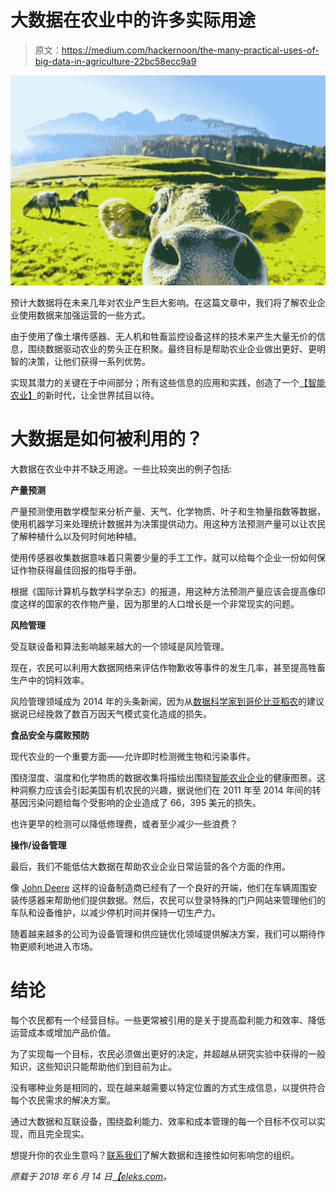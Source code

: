 # 大数据在农业中的许多实际用途

> 原文：<https://medium.com/hackernoon/the-many-practical-uses-of-big-data-in-agriculture-22bc58ecc9a9>

![](img/f13a113e71f2a8eae8cb4f34fcb2769f.png)

预计大数据将在未来几年对农业产生巨大影响。在这篇文章中，我们将了解农业企业使用数据来加强运营的一些方式。

由于使用了像土壤传感器、无人机和牲畜监控设备这样的技术来产生大量无价的信息，围绕数据驱动农业的势头正在积聚。最终目标是帮助农业企业做出更好、更明智的决策，让他们获得一系列优势。

实现其潜力的关键在于中间部分；所有这些信息的应用和实践，创造了一个[【智能农业】](https://eleks.com/whitepapers/smart-farming-technologies-revolutionizing-the-industry/?utm_source=medium&utm_medium=refferal&utm_campaign=Republ-BigData-Agr-Blog)的新时代，让全世界拭目以待。

# 大数据是如何被利用的？

大数据在农业中并不缺乏用途。一些比较突出的例子包括:

**产量预测**

产量预测使用数学模型来分析产量、天气、化学物质、叶子和生物量指数等数据，使用机器学习来处理统计数据并为决策提供动力。用这种方法预测产量可以让农民了解种植什么以及何时何地种植。

使用传感器收集数据意味着只需要少量的手工工作，就可以给每个企业一份如何保证作物获得最佳回报的指导手册。

根据《国际计算机与数学科学杂志》的报道，用这种方法预测产量应该会提高像印度这样的国家的农作物产量，因为那里的人口增长是一个非常现实的问题。

**风险管理**

受互联设备和算法影响越来越大的一个领域是风险管理。

现在，农民可以利用大数据网络来评估作物歉收等事件的发生几率，甚至提高牲畜生产中的饲料效率。

风险管理领域成为 2014 年的头条新闻，因为从[数据科学家到哥伦比亚稻农](https://newatlas.com/big-data-crops-climate-change/34400/)的建议据说已经挽救了数百万因天气模式变化造成的损失。

**食品安全与腐败预防**

现代农业的一个重要方面——允许即时检测微生物和污染事件。

围绕湿度、温度和化学物质的数据收集将描绘出围绕[智能农业企业](https://eleks.com/industries/software-development-agriculture/?utm_source=medium&utm_medium=refferal&utm_campaign=Republ-BigData-Agr-Blog)的健康图景。这种洞察力应该会引起美国有机农民的兴趣，据说他们在 2011 年至 2014 年间的转基因污染问题给每个受影响的企业造成了 66，395 美元的损失。

也许更早的检测可以降低修理费，或者至少减少一些浪费？

**操作/设备管理**

最后，我们不能低估大数据在帮助农业企业日常运营的各个方面的作用。

像 [John Deere](https://datafloq.com/read/john-deere-revolutionizing-farming-big-data/511) 这样的设备制造商已经有了一个良好的开端，他们在车辆周围安装传感器来帮助他们提供数据。然后，农民可以登录特殊的门户网站来管理他们的车队和设备维护，以减少停机时间并保持一切生产力。

随着越来越多的公司为设备管理和供应链优化领域提供解决方案，我们可以期待作物更顺利地进入市场。

# 结论

每个农民都有一个经营目标。一些更常被引用的是关于提高盈利能力和效率、降低运营成本或增加产品价值。

为了实现每一个目标，农民必须做出更好的决定，并超越从研究实验中获得的一般知识，这些知识只能帮助他们到目前为止。

没有哪种业务是相同的，现在越来越需要以特定位置的方式生成信息，以提供符合每个农民需求的解决方案。

通过大数据和互联设备，围绕盈利能力、效率和成本管理的每一个目标不仅可以实现，而且完全现实。

想提升你的农业生意吗？[联系我们](https://eleks.com/contact-us/?utm_source=medium&utm_medium=refferal&utm_campaign=Republ-BigData-Agr-Blog)了解大数据和连接性如何影响您的组织。

*原载于 2018 年 6 月 14 日*[*【eleks.com*](https://eleks.com/blog/practical-uses-of-big-data-in-agriculture/?utm_source=medium&utm_medium=refferal&utm_campaign=Republ-BigData-Agr-Blog)*。*